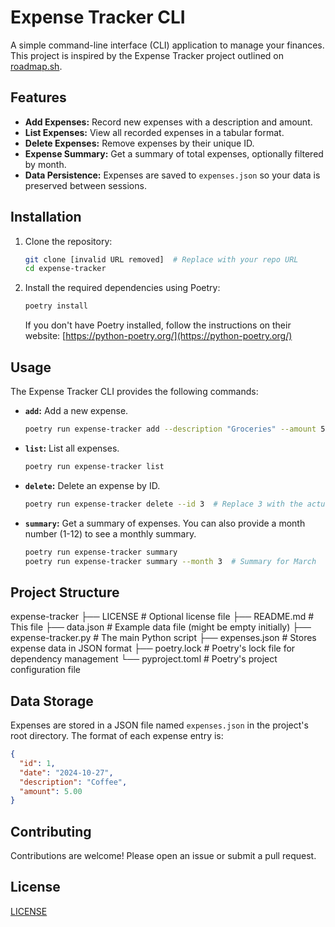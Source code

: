 # Expense Tracker CLI

A simple command-line interface (CLI) application to manage your finances. This project is inspired by the Expense Tracker project outlined on [roadmap.sh](https://roadmap.sh/projects/expense-tracker).

## Features

* **Add Expenses:**  Record new expenses with a description and amount.
* **List Expenses:** View all recorded expenses in a tabular format.
* **Delete Expenses:** Remove expenses by their unique ID.
* **Expense Summary:** Get a summary of total expenses, optionally filtered by month.
* **Data Persistence:** Expenses are saved to `expenses.json` so your data is preserved between sessions.

## Installation

1.  Clone the repository:

    ```bash
    git clone [invalid URL removed]  # Replace with your repo URL
    cd expense-tracker
    ```

2.  Install the required dependencies using Poetry:

    ```bash
    poetry install
    ```

    If you don't have Poetry installed, follow the instructions on their website: [https://python-poetry.org/](https://python-poetry.org/)

## Usage

The Expense Tracker CLI provides the following commands:

*   **`add`:** Add a new expense.

    ```bash
    poetry run expense-tracker add --description "Groceries" --amount 50.00
    ```

*   **`list`:** List all expenses.

    ```bash
    poetry run expense-tracker list
    ```

*   **`delete`:** Delete an expense by ID.

    ```bash
    poetry run expense-tracker delete --id 3  # Replace 3 with the actual ID
    ```

*   **`summary`:** Get a summary of expenses.  You can also provide a month number (1-12) to see a monthly summary.

    ```bash
    poetry run expense-tracker summary
    poetry run expense-tracker summary --month 3  # Summary for March
    ```

## Project Structure

expense-tracker
├── LICENSE         # Optional license file
├── README.md       # This file
├── data.json       # Example data file (might be empty initially)
├── expense-tracker.py  # The main Python script
├── expenses.json    # Stores expense data in JSON format
├── poetry.lock     # Poetry's lock file for dependency management
└── pyproject.toml  # Poetry's project configuration file


## Data Storage

Expenses are stored in a JSON file named `expenses.json` in the project's root directory.  The format of each expense entry is:

```json
{
  "id": 1,
  "date": "2024-10-27",
  "description": "Coffee",
  "amount": 5.00
}
```

## Contributing

Contributions are welcome! Please open an issue or submit a pull request.

## License
[LICENSE](./LICENSE)
